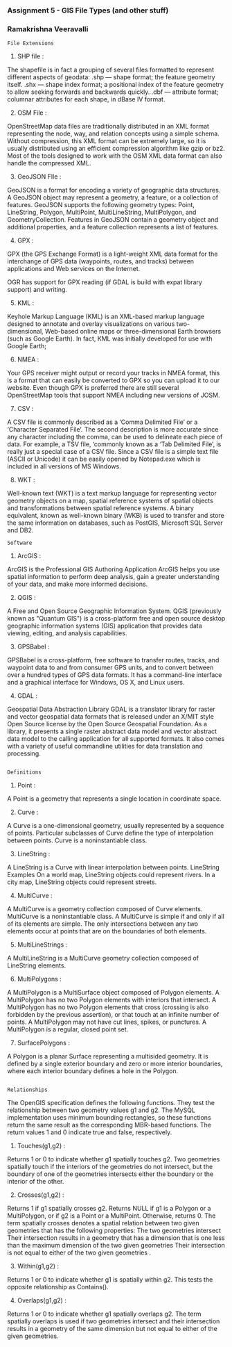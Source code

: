 ### Assignment 5 - GIS File Types (and other stuff) 
### Ramakrishna Veeravalli 


~~~
File Extensions

~~~

1. SHP file :

The shapefile is in fact a grouping of several files formatted to represent different aspects of geodata: .shp — shape format; the feature geometry itself. .shx — shape index format; a positional index of the feature geometry to allow seeking forwards and backwards quickly. .dbf — attribute format; columnar attributes for each shape, in dBase IV format.

2. OSM File :

OpenStreetMap data files are traditionally distributed in an XML format representing the node, way, and relation concepts using a simple schema. Without compression, this XML format can be extremely large, so it is usually distributed using an efficient compression algorithm like gzip or bz2. Most of the tools designed to work with the OSM XML data format can also handle the compressed XML.

3. GeoJSON FIle :

GeoJSON is a format for encoding a variety of geographic data structures. A GeoJSON object may represent a geometry, a feature, or a collection of features. GeoJSON supports the following geometry types: Point, LineString, Polygon, MultiPoint, MultiLineString, MultiPolygon, and GeometryCollection. Features in GeoJSON contain a geometry object and additional properties, and a feature collection represents a list of features.

4. GPX :

GPX (the GPS Exchange Format) is a light-weight XML data format for the interchange of GPS data (waypoints, routes, and tracks) between applications and Web services on the Internet.

OGR has support for GPX reading (if GDAL is build with expat library support) and writing.

5. KML :

Keyhole Markup Language (KML) is an XML-based markup language designed to annotate and overlay visualizations on various two-dimensional, Web-based online maps or three-dimensional Earth browsers (such as Google Earth). In fact, KML was initially developed for use with Google Earth;

6. NMEA :

Your GPS receiver might output or record your tracks in NMEA format, this is a format that can easily be converted to GPX so you can upload it to our website. Even though GPX is preferred there are still several OpenStreetMap tools that support NMEA including new versions of JOSM.

7. CSV :

A CSV file is commonly described as a ‘Comma Delimited File’ or a ‘Character Separated File’. The second description is more accurate since any character including the comma, can be used to delineate each piece of data. For example, a TSV file, ‘commonly known as a ‘Tab Delimited File’, is really just a special case of a CSV file. Since a CSV file is a simple text file (ASCII or Unicode) it can be easily opened by Notepad.exe which is included in all versions of MS Windows.

8. WKT  : 

Well-known text (WKT) is a text markup language for representing vector geometry objects on a map, spatial reference systems of spatial objects and transformations between spatial reference systems. A binary equivalent, known as well-known binary (WKB) is used to transfer and store the same information on databases, such as PostGIS, Microsoft SQL Server and DB2.


~~~
Software

~~~


1. ArcGIS  : 

ArcGIS is  the Professional GIS Authoring Application
ArcGIS helps you use spatial information to perform deep analysis, gain a greater understanding of your data,
and make more informed decisions. 

2. QGIS : 

A Free and Open Source Geographic Information System.
QGIS (previously known as "Quantum GIS") is a cross-platform free and open source desktop 
geographic information systems (GIS) application that provides data viewing, editing, and analysis capabilities.

3. GPSBabel : 

GPSBabel is a cross-platform, free software to transfer routes, tracks, and waypoint data to and from consumer GPS units, 
and to convert between over a hundred types of GPS data formats. It has a command-line interface and a graphical interface 
for Windows, OS X, and Linux users.



4. GDAL   : 

Geospatial Data Abstraction Library
GDAL is a translator library for raster and vector geospatial data formats that is released under an X/MIT style Open Source license by the Open Source Geospatial Foundation. As a library, it presents a single raster abstract data model and vector abstract data model to the calling application for all supported formats. It also comes with a variety of useful commandline utilities for data translation and processing.







~~~

Definitions  

~~~




1. Point  :  

A Point is a geometry that represents a single location in coordinate space.
 
 
2. Curve   :

A Curve is a one-dimensional geometry, usually represented by a sequence of points.
Particular subclasses of Curve define the type of interpolation between points. Curve is a noninstantiable class.
 
 
3. LineString : 

A LineString is a Curve with linear interpolation between points.
LineString Examples
On a world map, LineString objects could represent rivers.
In a city map, LineString objects could represent streets.


4. MultiCurve  : 

A MultiCurve is a geometry collection composed of Curve elements. MultiCurve is a noninstantiable class.
A MultiCurve is simple if and only if all of its elements are simple.
The only intersections between any two elements occur at points that are on the boundaries of both elements.
 
5. MultiLineStrings : 
 
A MultiLineString is a MultiCurve geometry collection composed of LineString elements.
 
 
6. MultiPolygons : 
 
A MultiPolygon is a MultiSurface object composed of Polygon elements. 
A MultiPolygon has no two Polygon elements with interiors that intersect.
A MultiPolygon has no two Polygon elements that cross (crossing is also forbidden by the previous assertion),
or that touch at an infinite number of points.
A MultiPolygon may not have cut lines, spikes, or punctures. A MultiPolygon is a regular, closed point set.
 
 
 
7. SurfacePolygons : 

A Polygon is a planar Surface representing a multisided geometry. 
It is defined by a single exterior boundary and zero or more interior boundaries, 
where each interior boundary defines a hole in the Polygon.






~~~

Relationships

~~~

The OpenGIS specification defines the following functions. 
They test the relationship between two geometry values g1 and g2.
The MySQL implementation uses minimum bounding rectangles, so these functions return the same result as
the corresponding MBR-based functions. The return values 1 and 0 indicate true and false, respectively.
 
 
1. Touches(g1,g2)   : 

Returns 1 or 0 to indicate whether g1 spatially touches g2. 
Two geometries spatially touch if the interiors of the geometries do not intersect,
but the boundary of one of the geometries intersects either the boundary or the interior of the other.
 


2. Crosses(g1,g2)   :  

Returns 1 if g1 spatially crosses g2. Returns NULL if g1 is a Polygon or a MultiPolygon, or if g2 is a Point or a MultiPoint.
Otherwise, returns 0.
The term spatially crosses denotes a spatial relation between two given geometries that has the following properties:
The two geometries intersect
Their intersection results in a geometry that has a dimension that is one less than the maximum dimension of the two given geometries
Their intersection is not equal to either of the two given geometries .


3. Within(g1,g2)   : 

Returns 1 or 0 to indicate whether g1 is spatially within g2. This tests the opposite relationship as Contains().
 
 
4. Overlaps(g1,g2)  : 

Returns 1 or 0 to indicate whether g1 spatially overlaps g2.
The term spatially overlaps is used if two geometries intersect and their intersection results in a geometry of the same dimension but not equal to either of the given geometries.
